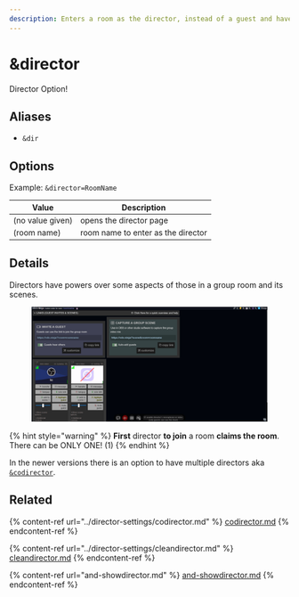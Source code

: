 ```yaml
---
description: Enters a room as the director, instead of a guest and have full control
---
```


# \&director

Director Option!

## Aliases

* `&dir`

## Options

Example: `&director=RoomName`

| Value            | Description                        |
| ---------------- | ---------------------------------- |
| (no value given) | opens the director page            |
| (room name)      | room name to enter as the director |

## Details

Directors have powers over some aspects of those in a group room and its scenes.

<figure><img src="../.gitbook/assets/image (153).png" alt=""><figcaption></figcaption></figure>

{% hint style="warning" %}
**First** director **to join** a room **claims the room**. There can be ONLY ONE! (1)
{% endhint %}

In the newer versions there is an option to have multiple directors aka [`&codirector`](../director-settings/codirector.md).

## Related

{% content-ref url="../director-settings/codirector.md" %}
[codirector.md](../director-settings/codirector.md)
{% endcontent-ref %}

{% content-ref url="../director-settings/cleandirector.md" %}
[cleandirector.md](../director-settings/cleandirector.md)
{% endcontent-ref %}

{% content-ref url="and-showdirector.md" %}
[and-showdirector.md](and-showdirector.md)
{% endcontent-ref %}
